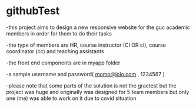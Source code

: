 # githubTest

-this project aims to design a new responsive website for the guc academic members in order for them to do their tasks

-the type of members are HR, course instructor (CI OR ci), course coordinator (cc) and teaching assistants 

-the front end components are in myapp folder 

-a sample username and password( momo@lolo.com , 1234567 )

-please note that some parts of the solution is not the graetest but the project was huge and originally was designed for 5 team members but only one (me) was able to work on it due to covid situation


